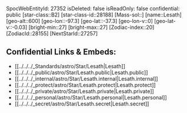 ﻿---
location:
- -37.3
- 97.3
- 600
tags:
- astro/Star
type: Star
---

SpocWebEntityId: 27352
isDeleted: false
isReadOnly: false
confidential: public
[star-class::B2]
[star-class-id::28188]
[Mass-sol::]
[name::Lesath]
[geo-alt::600]
[geo-lon::-97.3]
[geo-lat::-37.3]
[geo-lon-v::0]
[geo-lat-v::-0.03]
[bright-min::27]
[bright-max::27]
[Zodiac-index::20]
[ZodiacId::28155]
[NextStarId::27257]



## Confidential Links & Embeds: 
- [[../../../_Standards/astro/Star/Lesath|Lesath]] 
- [[../../../_public/astro/Star/Lesath.public|Lesath.public]] 
- [[../../../_internal/astro/Star/Lesath.internal|Lesath.internal]] 
- [[../../../_protect/astro/Star/Lesath.protect|Lesath.protect]] 
- [[../../../_private/astro/Star/Lesath.private|Lesath.private]] 
- [[../../../_personal/astro/Star/Lesath.personal|Lesath.personal]] 
- [[../../../_secret/astro/Star/Lesath.secret|Lesath.secret]] 
